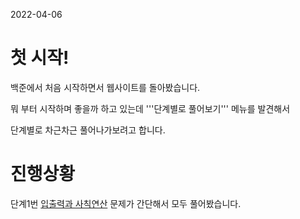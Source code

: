 2022-04-06

# 첫 시작!

백준에서 처음 시작하면서 웹사이트를 돌아봤습니다.

뭐 부터 시작하며 좋을까 하고 있는데 '''단계별로 풀어보기''' 메뉴를 발견해서

단계별로 차근차근 풀어나가보려고 합니다.

# 진행상황

단계1번 [입출력과 사칙연산](https://www.acmicpc.net/step/1) 문제가 간단해서 모두 풀어봤습니다.
